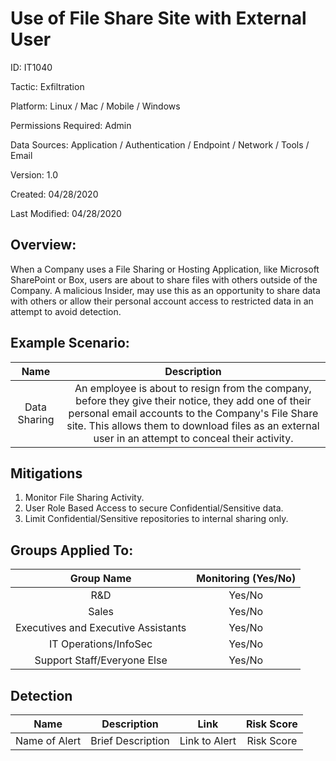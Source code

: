# **Use of File Share Site with External User**

ID: IT1040

Tactic: Exfiltration

Platform: Linux / Mac / Mobile / Windows

Permissions Required: Admin

Data Sources: Application / Authentication / Endpoint / Network / Tools / Email

Version: 1.0

Created: 04/28/2020

Last Modified: 04/28/2020


## **Overview:**
When a Company uses a File Sharing or Hosting Application, like Microsoft SharePoint or Box, users are about to share files with others outside of the Company. A malicious Insider, may use this as an opportunity to share data with others or allow their personal account access to restricted data in an attempt to avoid detection. 

## **Example Scenario:**

| Name | Description |
| :---:| :---:|
|  Data Sharing | An employee is about to resign from the company, before they give their notice, they add one of their personal email accounts to the Company's File Share site. This allows them to download files as an external user in an attempt to conceal their activity.     |
  

## **Mitigations**

1. Monitor File Sharing Activity.
2. User Role Based Access to secure Confidential/Sensitive data.
3. Limit Confidential/Sensitive repositories to internal sharing only. 




## **Groups Applied To:**
| Group Name | Monitoring (Yes/No) |
| :---: | :---:|
| R&D	| Yes/No |
| Sales | Yes/No |
| Executives and Executive Assistants |	Yes/No |
| IT Operations/InfoSec	| Yes/No |
|Support Staff/Everyone Else | Yes/No|

## **Detection**
| Name | Description | Link | Risk Score |
| :---: | :---:|:---: | :---:|
| Name of Alert | Brief Description | Link to Alert | Risk Score|  





